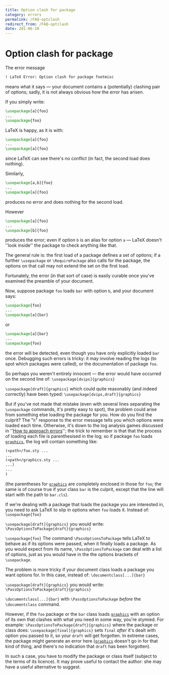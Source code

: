 ```yaml
---
title: Option clash for package
category: errors
permalink: /FAQ-optclash
redirect_from: /FAQ-optclash
date: 201-06-10
---
```


# Option clash for package

The error message
```latex
! LaTeX Error: Option clash for package footmisc
```
means what it says&nbsp;&mdash; your document contains a (potentially) clashing
pair of options; sadly, it is not always obvious how the error has
arisen.

If you simply write:
```latex
\usepackage[a]{foo}
...
\usepackage{foo}
```
LaTeX is happy, as it is with:
```latex
\usepackage[a]{foo}
...
\usepackage[a]{foo}
```
since LaTeX can see there's no conflict (in fact, the second load
does nothing).

Similarly,
```latex
\usepackage[a,b]{foo}
...
\usepackage[a]{foo}
```
produces no error and does nothing for the second load.

However
```latex
\usepackage[a]{foo}
...
\usepackage[b]{foo}
```
produces the error; even if option `b` is an alias for
option `a`&nbsp;&mdash; LaTeX doesn't ''look inside'' the package
to check anything like that.

The general rule is: the first load of a package defines a set of
options; if a further `\usepackage` or `\RequirePackage` also
calls for the package, the options on that call may not extend the set
on the first load.

Fortunately, the error (in that sort of case) is easily curable
once you've examined the preamble of your document.

Now, suppose package `foo` loads `bar` with option
`b`, and your document says:
```latex
\usepackage{foo}
...
\usepackage[a]{bar}
```
or
```latex
\usepackage[a]{bar}
...
\usepackage{foo}
```
the error will be detected, even though you have only explicitly
loaded `bar` once.  Debugging such errors is tricky: it may
involve reading the logs (to spot which packages were called), or the
documentation of package `foo`.

So perhaps you weren't entirely innocent&nbsp;&mdash; the error would have
occurred on the second line of:
`\usepackage[dvips]{graphics}`

`\usepackage[draft]{graphics}`
which could quite reasonably (and indeed correctly) have been typed:
`\usepackage[dvips,draft]{graphics}`

But if you've not made that mistake (even with several lines
separating the `\usepackage` commands, it's pretty easy to spot),
the problem could arise from something else loading the package for
you.  How do you find the culprit?  The "`h`" response to the
error message tells you which options were loaded each time.
Otherwise, it's down to the log analysis games discussed in 
''[How to approach errors](/FAQ-erroradvice)''; the trick to remember
is that that the process of loading each file is parenthesised in the
log; so if package `foo` loads [`graphics`](https://ctan.org/pkg/graphics), the log
will contain something like:
```latex
(<path>/foo.sty ...
...
(<path>/graphics.sty ...
...)
...
)
```
(the parentheses for [`graphics`](https://ctan.org/pkg/graphics) are completely enclosed in
those for `foo`; the same is of course true if your class
`bar` is the culprit, except that the line will start with the
path to `bar.cls`).

If we're dealing with a package that loads the package you are
interested in, you need to ask LaTeX to slip in options when
`foo` loads it.  Instead of:
`\usepackage{foo}`

`\usepackage[draft]{graphics}`
you would write:
`\PassOptionsToPackage{draft}{graphics}`

`\usepackage{foo}`
The command `\PassOptionsToPackage` tells LaTeX to behave as if
its options were passed, when it finally loads a package.  As you would
expect from its name, `\PassOptionsToPackage` can deal with a list
of options, just as you would have in the the options brackets of
`\usepackage`.

The problem is more tricky if your document class loads a package you
want options for.  In this case, instead of:
`\documentclass[...]{bar}`

`\usepackage[draft]{graphics}`
you would write:
`\PassOptionsToPackage{draft}{graphics}`

`\documentclass[...]{bar}`
with `\PassOptionsToPackage` _before_ the `\documentclass`
command.

However, if the `foo` package or the `bar` class loads
[`graphics`](https://ctan.org/pkg/graphics) with an option of its own that clashes with
what you need in some way, you're stymied.  For example:
`\PassOptionsToPackage{draft}{graphics}`
where the package or class does:
`\usepackage[final]{graphics}`
sets `final` _after_ it's dealt with option you passed to
it, so your `draft` will get forgotten.  In extreme cases,
the package might generate an error here ([`graphics`](https://ctan.org/pkg/graphics) doesn't
go in for that kind of thing, and there's no indication that
`draft` has been forgotten).

In such a case, you have to modify the package or class itself
(subject to the terms of its licence).  It may prove useful to contact
the author: she may have a useful alternative to suggest.

